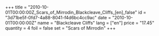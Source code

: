 +++
title = "2010-10-01T00:00:00Z_Scars_of_Mirrodin_Blackcleave_Cliffs_[en]_false"
id = "3d71be5f-0fd7-4a88-8041-f4d6bc4cc9ac"
date = "2010-10-01T00:00:00Z"
name = "Blackcleave Cliffs"
lang = ["en"]
price = "17.45"
quantity = 4
foil = false
set = "Scars of Mirrodin"
+++
